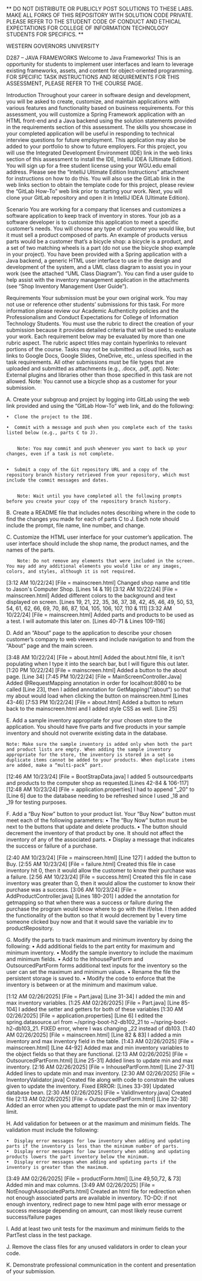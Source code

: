 ** DO NOT DISTRIBUTE OR PUBLICLY POST SOLUTIONS TO THESE LABS. MAKE ALL FORKS OF THIS REPOSITORY WITH SOLUTION CODE PRIVATE. PLEASE REFER TO THE STUDENT CODE OF CONDUCT AND ETHICAL EXPECTATIONS FOR COLLEGE OF INFORMATION TECHNOLOGY STUDENTS FOR SPECIFICS. **

WESTERN GOVERNORS UNIVERSITY

D287 – JAVA FRAMEWORKS
Welcome to Java Frameworks! This is an opportunity for students to implement user interfaces and learn to leverage existing frameworks, assets, and content for object-oriented programming.
FOR SPECIFIC TASK INSTRUCTIONS AND REQUIREMENTS FOR THIS ASSESSMENT, PLEASE REFER TO THE COURSE PAGE.

Introduction
Throughout your career in software design and development, you will be asked to create, customize, and maintain applications with various features and functionality based on business requirements. For this assessment, you will customize a Spring Framework application with an HTML front-end and a Java backend using the solution statements provided in the requirements section of this assessment.
The skills you showcase in your completed application will be useful in responding to technical interview questions for future employment. This application may also be added to your portfolio to show to future employers.
For this project, you will use the Integrated Development Environment (IDE) link in the web links section of this assessment to install the IDE, IntelliJ IDEA (Ultimate Edition). You will sign up for a free student license using your WGU.edu email address. Please see the “IntelliJ Ultimate Edition Instructions” attachment for instructions on how to do this. You will also use the GitLab link in the web links section to obtain the template code for this project, please review the “GitLab How-To” web link prior to starting your work. Next, you will clone your GitLab repository and open it in IntelliJ IDEA (Ultimate Edition).

Scenario
You are working for a company that licenses and customizes a software application to keep track of inventory in stores. Your job as a software developer is to customize this application to meet a specific customer’s needs. You will choose any type of customer you would like, but it must sell a product composed of parts. An example of products versus parts would be a customer that’s a bicycle shop: a bicycle is a product, and a set of two matching wheels is a part (do not use the bicycle shop example in your project).
You have been provided with a Spring application with a Java backend, a generic HTML user interface to use in the design and development of the system, and a UML class diagram to assist you in your work (see the attached “UML Class Diagram”). You can find a user guide to help assist with the inventory management application in the attachments (see “Shop Inventory Management User Guide”).

Requirements
Your submission must be your own original work. You may not use or reference other students’ submissions for this task. For more information please review our Academic Authenticity policies and the Professionalism and Conduct Expectations for College of Information Technology Students.
You must use the rubric to direct the creation of your submission because it provides detailed criteria that will be used to evaluate your work. Each requirement below may be evaluated by more than one rubric aspect. The rubric aspect titles may contain hyperlinks to relevant portions of the course.
Tasks may not be submitted as cloud links, such as links to Google Docs, Google Slides, OneDrive, etc., unless specified in the task requirements. All other submissions must be file types that are uploaded and submitted as attachments (e.g., .docx, .pdf, .ppt).
Note: External plugins and libraries other than those specified in this task are not allowed.
Note: You cannot use a bicycle shop as a customer for your submission.

A.  Create your subgroup and project by logging into GitLab using the web link provided and using the “GitLab How-To” web link, and do the following:

    •  Clone the project to the IDE.

    •  Commit with a message and push when you complete each of the tasks listed below (e.g., parts C to J).


        Note: You may commit and push whenever you want to back up your changes, even if a task is not complete.


    •  Submit a copy of the Git repository URL and a copy of the repository branch history retrieved from your repository, which must include the commit messages and dates.


        Note: Wait until you have completed all the following prompts before you create your copy of the repository branch history.

B.  Create a README file that includes notes describing where in the code to find the changes you made for each of parts C to J. Each note should include the prompt, file name, line number, and change.


C.  Customize the HTML user interface for your customer’s application. The user interface should include the shop name, the product names, and the names of the parts.

        Note: Do not remove any elements that were included in the screen. You may add any additional elements you would like or any images, colors, and styles, although it is not required.



[3:12 AM 10/22/24] [File = mainscreen.html] Changed shop name and title to Jason's Computer Shop. [Lines 14 & 19]
[3:12 AM 10/22/24] [File = mainscreen.html] Added different colors to the background and text displayed on screen. [Lines 19, 21, 22, 35, 36, 37, 38, 42, 45, 46, 49, 50, 53, 54, 61, 62, 66, 69, 70, 86, 87, 104, 105, 106, 107, 110 & 111]
[3:32 AM 10/22/24] [File = mainscreen.html] Added parts and products to be used as a test. I will automate this later on. [Lines 40-71 & Lines 109-116]


D.  Add an “About” page to the application to describe your chosen customer’s company to web viewers and include navigation to and from the “About” page and the main screen.



[3:48 AM 10/22/24] [File = about.html] Added the about.html file, it isn't populating when I type it into the search bar, but I will figure this out later.
[1:20 PM 10/22/24] [File = mainscreen.html] Added a button to the about page. [Line 34]
[7:45 PM 10/22/24] [File = MainScreenController.Java] Added @RequestMapping annotation in order for localhost:8080 to be called [Line 23], then I added
annotation for GetMapping("/about") so that my about would load when clicking the button on mainscreen.html [Lines 43-46]
[7:53 PM 10/22/24] [File = about.html] Added a button to return back to the mainscreen.html and I added style CSS as well. [Line 25]


E.  Add a sample inventory appropriate for your chosen store to the application. You should have five parts and five products in your sample inventory and should not overwrite existing data in the database.


    Note: Make sure the sample inventory is added only when both the part and product lists are empty. When adding the sample inventory appropriate for the store, the inventory is stored in a set so duplicate items cannot be added to your products. When duplicate items are added, make a “multi-pack” part.



[12:46 AM 10/23/24] [File = BootStrapData.java] I added 5 outsourcedparts and products to the computer shop as requested.[Lines 42-84 & 106-117]
[12:48 AM 10/23/24] [File = application.properties] I had to append "_20" to [Line 6] due to the database needing to be refreshed since I used _18 and _19 for testing purposes.


F.  Add a “Buy Now” button to your product list. Your “Buy Now” button must meet each of the following parameters:
•  The “Buy Now” button must be next to the buttons that update and delete products.
•  The button should decrement the inventory of that product by one. It should not affect the inventory of any of the associated parts.
•  Display a message that indicates the success or failure of a purchase.




[2:40 AM 10/23/24] [File = mainscreen.html] [Line 127] I added the button to Buy.
[2:55 AM 10/23/24] [File = failure.html] Created this file in case inventory hit 0, then it would allow the customer to know their purchase was a failure.
[2:56 AM 10/23/24] [File = success.html] Created this file in case inventory was greater than 0, then it would allow the customer to know their purchase was a success.
[3:06 AM 10/23/24] [File = AddProductController.java] [Lines 180-201] I added the annotation for getmapping so that when there
was a success or failure during the purchase the program would know where to go with the if/else. I then added the functionality of the button
so that it would decrement by 1 every time someone clicked buy now and that it would save the variable inv to productRepository.


G.  Modify the parts to track maximum and minimum inventory by doing the following:
•  Add additional fields to the part entity for maximum and minimum inventory.
•  Modify the sample inventory to include the maximum and minimum fields.
•  Add to the InhousePartForm and OutsourcedPartForm forms additional text inputs for the inventory so the user can set the maximum and minimum values.
•  Rename the file the persistent storage is saved to.
•  Modify the code to enforce that the inventory is between or at the minimum and maximum value.

[1:12 AM 02/26/2025] [File = Part.java] [Line 31-34] I added the min and max inventory variables.
[1:25 AM 02/26/2025] [File = Part.java] [Line 85-104] I added the setter and getters for both of these variables
[1:30 AM 02/26/2025] [File = application.properties] [Line 6] I edited the spring.datasource.url from ~/spring-boot-h2-db102_21 to ~/spring-boot-h2-db103_21.
FIXED error, where I was changing _22 instead of db103.
[1:40 AM 02/26/2025] [File = mainscreen.html] [Line 82 & 83] I added a min inventory and max inventory field in the table.
[1:43 AM 02/26/2025] [File = mainscreen.html] [Line 44-92] Added max and min inventory variables to the object fields so that they are functional.
[2:13 AM 02/26/2025] [File = OutsourcedPartForm.html] [Line 25-31] Added lines to update min and max inventory.
[2:16 AM 02/26/2025] [File = InhousePartForm.html] [Line 27-31] Added lines to update min and max inventory.
[2:30 AM 02/26/2025] [File = InventoryValidator.java] Created file along with code to constrain the values given to update the inventory. Fixed ERROR: [Lines 33-39] Updated database bean.
[2:30 AM 02/26/2025] [File = ValidInventory.java] Created file
[2:13 AM 02/26/2025] [File = OutsourcedPartForm.html] [Line 32-38] Added an error when you attempt to update past the min or max inventory limit.

H.  Add validation for between or at the maximum and minimum fields. The validation must include the following:

    •  Display error messages for low inventory when adding and updating parts if the inventory is less than the minimum number of parts.
    •  Display error messages for low inventory when adding and updating products lowers the part inventory below the minimum.
    •  Display error messages when adding and updating parts if the inventory is greater than the maximum.

[3:49 AM 02/26/2025] [File = productForm.html] [Line 49,50,72, & 73] Added min and max columns.
[3:49 AM 02/26/2025] [File = NotEnoughAssociatedParts.html] Created an html file for redirection when not enough associated parts are available in inventory.
TO-DO: if not enough inventory, redirect page to new html page with error message or success message depending on amount, can most likely reuse current success/failure pages


I.  Add at least two unit tests for the maximum and minimum fields to the PartTest class in the test package.


J.  Remove the class files for any unused validators in order to clean your code.


K.  Demonstrate professional communication in the content and presentation of your submission.
